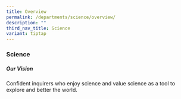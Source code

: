 ```yaml
---
title: Overview
permalink: /departments/science/overview/
description: ""
third_nav_title: Science
variant: tiptap
---
```

<h3><strong>Science</strong></h3>
<h5>Our Vision</h5>
<p>Confident inquirers who enjoy science and value science as a tool to explore
and better the world.</p>